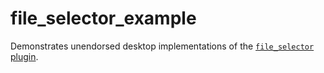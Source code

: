 # file\_selector\_example

Demonstrates unendorsed desktop implementations of the
[`file_selector` plugin](https://pub.dev/packages/file_selector).

